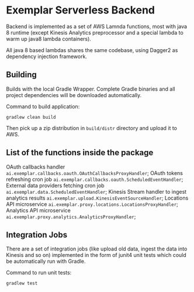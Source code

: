 # Exemplar Serverless Backend

Backend is implemented as a set of AWS Lamnda functions, most with java 8 runtime (except Kinesis Analytics preprocessor and a special lambda to warm up java8 lambda containers).

All java 8 based lambdas shares the same codebase, using Dagger2 as dependency injection framework.

## Building

Builds with the local Gradle Wrapper. Complete Gradle binaries and all project dependencies will be downloaded automatically.

Command to build application:
```
gradlew clean build
```

Then pick up a zip distribution in `build/distr` directory and upload it to AWS.


## List of the functions inside the package

OAuth callbacks handler `ai.exemplar.callbacks.oauth.OAuthCallbacksProxyHandler`;
OAuth tokens refreshing cron job `ai.exemplar.callbacks.oauth.ScheduledEventHandler`;
External data providers fetching cron job `ai.exemplar.data.ScheduledEventHandler`;
Kinesis Stream handler to ingest analytics results `ai.exemplar.upload.KinesisEventSourceHandler`;
Locations API microservice `ai.exemplar.proxy.locations.LocationsProxyHandler`;
Analytics API microservice `ai.exemplar.proxy.analytics.AnalyticsProxyHandler`;


## Integration Jobs

There are a set of integration jobs (like upload old data, ingest the data into Kinesis and so on) implemented in the form of junit4 unit tests which could be automatically run with Gradle.

Command to run unit tests:
```
gradlew test
```
